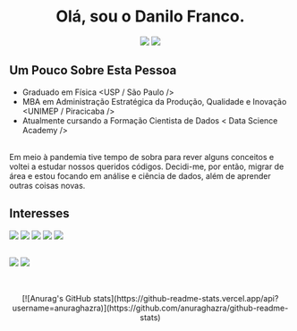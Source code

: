 <h1 align='center'> Olá, sou o Danilo Franco.</h1>

<!--
**francodof/francodof** is a ✨ _special_ ✨ repository because its `README.md` (this file) appears on your GitHub profile.


- 🔭 I’m currently working on ...
- 🌱 I’m currently learning ...
- 👯 I’m looking to collaborate on ...
- 🤔 I’m looking for help with ...
- 💬 Ask me about ...
- 📫 How to reach me: ...
- 😄 Pronouns: ...
- ⚡ Fun fact: ...
-->

<p align='center'>
<a href='https://www.linkedin.com/in/danilo-franco-mba/' target='_blank'><img src='https://img.shields.io/badge/LinkedIn-0077B5?style=for-the-badge&logo=linkedin&logoColor=white/'></a>
<a href='https://www.instagram.com/danilofranco1976/' target='_blank'><img src='https://img.shields.io/badge/Instagram-E4405F?style=for-the-badge&logo=instagram&logoColor=white/'></a>
</p>



<h2> Um Pouco Sobre Esta Pessoa</h2>

- Graduado em Física <USP / São Paulo />
- MBA em Administração Estratégica da Produção, Qualidade e Inovação <UNIMEP / Piracicaba />
- Atualmente cursando a Formação Cientista de Dados < Data Science Academy />
<br><br>
<p>Em meio à pandemia tive tempo de sobra para rever alguns conceitos e voltei a estudar nossos queridos códigos. Decidi-me, por então, migrar de área e estou focando em análise e ciência de dados, além de aprender outras coisas novas.
  
<h2> Interesses</h2>
  
<div>  
  <img src='https://img.shields.io/badge/Python-FFD43B?style=for-the-badge&logo=python&logoColor=blue'>
  <img src='https://img.shields.io/badge/HTML5-E34F26?style=for-the-badge&logo=html5&logoColor=white'>
  <img src='https://img.shields.io/badge/CSS3-1572B6?style=for-the-badge&logo=css3&logoColor=white'>
  <img src='https://img.shields.io/badge/JavaScript-323330?style=for-the-badge&logo=javascript&logoColor=F7DF1E'>    
  <img src='https://img.shields.io/badge/PowerBI-F2C811?style=for-the-badge&logo=Power%20BI&logoColor=white'>
</div>
<h2></h2>
<div>
  <img src='https://img.shields.io/badge/TensorFlow-FF6F00?style=for-the-badge&logo=tensorflow&logoColor=white'>  
  <img src='https://img.shields.io/badge/Pandas-2C2D72?style=for-the-badge&logo=pandas&logoColor=white'>
</div>
<br>
<h2></h2>
<div align='center'>
  [![Anurag's GitHub stats](https://github-readme-stats.vercel.app/api?username=anuraghazra)](https://github.com/anuraghazra/github-readme-stats)
</div>
